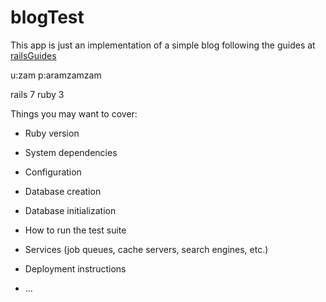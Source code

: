 # blogTest

This app is just an implementation of a simple blog following the guides at [railsGuides](https://guides.rubyonrails.org/getting_started.html)

u:zam
p:aramzamzam

rails 7
ruby 3

Things you may want to cover:

* Ruby version

* System dependencies

* Configuration

* Database creation

* Database initialization

* How to run the test suite

* Services (job queues, cache servers, search engines, etc.)

* Deployment instructions

* ...
